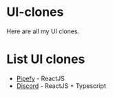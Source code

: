# UI-clones
Here are all my UI clones.

# List UI clones

<ul>
  <li><a href="https://github.com/GaibVargas/fake-pipefy">Pipefy</a> - ReactJS</li>
  <li><a href="https://github.com/GaibVargas/discord-ui-clone">Discord</a> - ReactJS + Typescript</li>
</ul>
